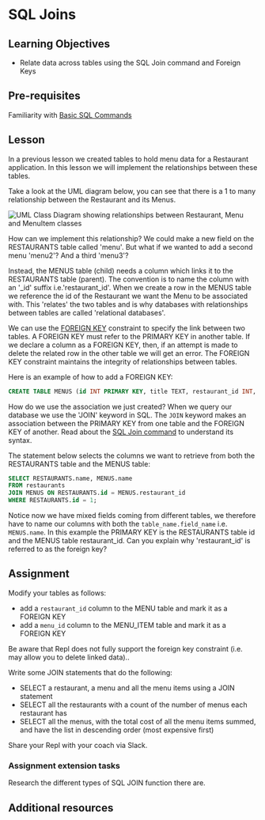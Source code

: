 # SQL Joins

## Learning Objectives
* Relate data across tables using the SQL Join command and Foreign Keys

## Pre-requisites
Familiarity with [Basic SQL Commands](https://multiverselearningproducts.github.io/curriculum/Bootcamp/Unit-2-Databases/0.2.1-Basic_SQL_Commands.html)

## Lesson
In a previous lesson we created tables to hold menu data for a Restaurant application. In this lesson we will implement the relationships between these tables.

Take a look at the UML diagram below, you can see that there is a 1 to many relationship between the Restaurant and its Menus. 

![UML Class Diagram showing relationships between Restaurant, Menu and MenuItem classes](https://user-images.githubusercontent.com/1316724/105141638-5d11d500-5af1-11eb-98ee-d177df9c5894.png)

How can we implement this relationship? We could make a new field on the RESTAURANTS table called 'menu'. But what if we wanted to add a second menu 'menu2'? And a third 'menu3'?

Instead, the MENUS table (child) needs a column which links it to the RESTAURANTS table (parent). The convention is to name the column with an '_id' suffix i.e.'restaurant_id'. When we create a row in the MENUS table we reference the id of the Restaurant we want the Menu to be associated with. This 'relates' the two tables and is why databases with relationships between tables are called 'relational databases'.

We can use the [FOREIGN KEY](https://www.w3schools.com/sql/sql_foreignkey.asp) constraint to specify the link between two tables. A FOREIGN KEY must refer to the PRIMARY KEY in another table. If we declare a column as a FOREIGN KEY, then, if an attempt is made to delete the related row in the other table we will get an error. The FOREIGN KEY constraint maintains the integrity of relationships between tables.

Here is an example of how to add a FOREIGN KEY:

```sql
CREATE TABLE MENUS (id INT PRIMARY KEY, title TEXT, restaurant_id INT, FOREIGN KEY (restaurant_id) REFERENCES RESTAURANTS(id))
```

How do we use the association we just created? When we query our database we use the 'JOIN' keyword in SQL. The `JOIN` keyword  makes an association between the PRIMARY KEY from one table and the FOREIGN KEY of another. Read about the [SQL Join command](https://www.w3schools.com/sql/sql_join.asp) to understand its syntax.

The statement below selects the columns we want to retrieve from both the RESTAURANTS table and the MENUS table:

```sql
SELECT RESTAURANTS.name, MENUS.name 
FROM restaurants 
JOIN MENUS ON RESTAURANTS.id = MENUS.restaurant_id 
WHERE RESTAURANTS.id = 1;
```
Notice now we have mixed fields coming from different tables, we therefore have to name our columns with both the `table_name.field_name` i.e. `MENUS.name`. In this example the PRIMARY KEY is the RESTAURANTS table id and the MENUS table restaurant_id. Can you explain why 'restaurant_id' is referred to as the foreign key?

## Assignment
Modify your tables as follows:
   * add a `restaurant_id` column to the MENU table and mark it as a FOREIGN KEY 
   * add a `menu_id` column to the MENU_ITEM table and mark it as a FOREIGN KEY 

Be aware that Repl does not fully support the foreign key constraint (i.e. may allow you to delete linked data)..

Write some JOIN statements that do the following:

* SELECT a restaurant, a menu and all the menu items using a JOIN statement
* SELECT all the restaurants with a count of the number of menus each restaurant has
* SELECT all the menus, with the total cost of all the menu items summed, and have the list in descending order (most expensive first)

Share your Repl with your coach via Slack.

### Assignment extension tasks
Research the different types of SQL JOIN function there are.


## Additional resources
